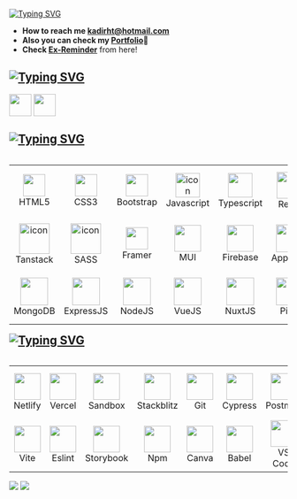 [![Typing SVG](https://readme-typing-svg.demolab.com?font=Exo+2&weight=700&size=28&pause=1000&color=90be6d&background=2F3E5A00&random=false&width=450&height=55&lines=+Hey!+I'am+Kadir!+%F0%9F%9A%80;I'am+a+Front-End+Developer%F0%9F%8C%8C;Always+learning+new+things+%F0%9F%8E%93)](https://git.io/typing-svg)
 * **How to reach me <a href="kadirht@hotmail.com">kadirht@hotmail.com</a>**
 * **Also you can check my <a href="https://kadirk-portfolio.netlify.app/">Portfolio</a>🌌**
 * **Check <a href="https://ex-reminder.netlify.app/">Ex-Reminder</a>** from here!

## [![Typing SVG](https://readme-typing-svg.demolab.com?font=Mina&weight=700&size=25&pause=60000&color=90be6d&vCenter=true&random=false&width=435&height=40&lines=Connect+w%C4%B1th+me)](https://git.io/typing-svg)
<p align="left">
<a href="https://www.linkedin.com/in/kadir-karabacak-/" target="blank" rel=”noopener”><img align="center" src="https://upload.wikimedia.org/wikipedia/commons/thumb/c/ca/LinkedIn_logo_initials.png/640px-LinkedIn_logo_initials.png" alt="" height="40" width="40" /></a>
<a href="https://www.instagram.com/kadir_krbck_/" target="blank" rel=”noopener”><img align="center" src="https://upload.wikimedia.org/wikipedia/commons/thumb/e/e7/Instagram_logo_2016.svg/1200px-Instagram_logo_2016.svg.png" alt="" height="40" width="40" /></a>
</p>

## [![Typing SVG](https://readme-typing-svg.demolab.com?font=Mina&weight=700&size=25&pause=60000&color=90be6d&vCenter=true&random=false&width=435&height=40&lines=Technologies+and+libraries+i+know)](https://git.io/typing-svg)

<table align="left">
 <tr>
  <td align="center" width="120" height="96">
     <img src="https://cdn.jsdelivr.net/gh/devicons/devicon/icons/html5/html5-original.svg" width="40" height="40" />  
     <br>HTML5
   </td> 
   <td align="center" width="120" height="96">
    <img src="https://cdn.jsdelivr.net/gh/devicons/devicon/icons/css3/css3-original.svg" width="40" height="40" /> 
     <br>CSS3
   </td>
   <td align="center" width="120" height="96">
    <img src="https://cdn.jsdelivr.net/gh/devicons/devicon/icons/bootstrap/bootstrap-original.svg" width="40" height="40"  />  
    <br>Bootstrap
   </td>
   <td align="center" width="120" height="96">
    <img src="https://cdn.jsdelivr.net/gh/devicons/devicon@latest/icons/javascript/javascript-original.svg" alt="icon" width="44" height="44" />
    <br>Javascript
   </td>
   <td align="center" width="120" height="96">
    <img src="https://cdn.jsdelivr.net/gh/devicons/devicon/icons/typescript/typescript-original.svg" width="44" height="44" /> 
    <br>Typescript
   </td>
   <td align="center" width="120" height="96">
    <img src="https://techstack-generator.vercel.app/react-icon.svg" alt="icon" width="48" height="48" /> 
    <br>React
   </td>
   <td align="center" width="120" height="96">
    <img src="https://techstack-generator.vercel.app/redux-icon.svg" alt="icon" width="48" height="48" /> 
    <br>Redux
   </td>
   <td align="center" width="96" height="96">
    <img src="https://raw.githubusercontent.com/gilbarbara/logos/main/logos/nextjs-icon.svg" width="48" height="48" />
    <br>NextJS
   </td>
    <td align="center" width="120" height="96">
    <img src="https://cdn.jsdelivr.net/gh/devicons/devicon@latest/icons/tailwindcss/tailwindcss-original.svg" width="48" height="48" />
    <br>Tailwind
   </td>
  </tr>
  <tr>
   <td align="center" width="120" height="96">
    <img src="https://seeklogo.com/images/R/react-query-logo-1340EA4CE9-seeklogo.com.png" alt="icon" width="55" height="55" />
    <br>Tanstack
   </td>
   <td align="center" width="120" height="96">
    <img src="https://techstack-generator.vercel.app/sass-icon.svg" alt="icon" width="55" height="55" />
    <br>SASS
   </td>
   <td align="center" width="96" height="96">
    <img src="https://cdn.iconscout.com/icon/free/png-256/free-framer-3628781-3030143.png" width="40" height="40" />
    <br>Framer
   </td>
   <td align="center" width="120" height="96">
    <img src="https://cdn.jsdelivr.net/gh/devicons/devicon/icons/materialui/materialui-original.svg" width="48" height="48" />
    <br>MUI
   </td>
   <td align="center" width="120" height="96">
    <img src="https://cdn.jsdelivr.net/gh/devicons/devicon@latest/icons/firebase/firebase-original-wordmark.svg" width="48" height="48" />
    <br>Firebase
   </td>
   <td align="center" width="96" height="96">
    <img src="https://cdn.jsdelivr.net/gh/devicons/devicon@latest/icons/appwrite/appwrite-original.svg" width="50" height="50" />
    <br>Appwrite
   </td>
   <td align="center" width="96" height="96">
    <img src="https://cdn.jsdelivr.net/gh/devicons/devicon@latest/icons/supabase/supabase-original.svg" width="50" height="50" />
    <br>Supabase
   </td>
   <td align="center" width="120" height="96">
    <img src="https://www.svgrepo.com/show/354263/react-spring.svg" width="48" height="48" />
    <br>Spring
   </td>
   <td align="center" width="120" height="96">
     <img src="https://user-images.githubusercontent.com/958486/218346783-72be5ae3-b953-4dd7-b239-788a882fdad6.svg" width="50" height="50" />
    <br>Zustand
   </td>
  </tr> 
  <tr>
   <td align="center" width="120" height="96">
     <img src="https://cdn.jsdelivr.net/gh/devicons/devicon@latest/icons/mongodb/mongodb-original.svg" width="50" height="50" />
    <br>MongoDB
   </td>
   <td align="center" width="120" height="96">
     <img src="https://cdn.jsdelivr.net/gh/devicons/devicon@latest/icons/express/express-original.svg" width="50" height="50" />
    <br>ExpressJS
   </td>
   <td align="center" width="120" height="96">
     <img src="https://cdn.jsdelivr.net/gh/devicons/devicon@latest/icons/nodejs/nodejs-original.svg" width="50" height="50" />
    <br>NodeJS
   </td>
   <td align="center" width="120" height="96">
     <img src="https://cdn.jsdelivr.net/gh/devicons/devicon@latest/icons/vuejs/vuejs-original.svg" width="50" height="50" />
    <br>VueJS
   </td>
   <td align="center" width="120" height="96">
     <img src="https://cdn.jsdelivr.net/gh/devicons/devicon@latest/icons/nuxtjs/nuxtjs-original.svg" width="50" height="50" />
    <br>NuxtJS
   </td>
   <td align="center" width="120" height="96">
     <img src="https://upload.wikimedia.org/wikipedia/commons/1/1c/Pinialogo.svg" width="50" height="50" />
    <br>Pinia
   </td>
  </tr>
</table>

<br>
<br>
<br>
<br>
 
## [![Typing SVG](https://readme-typing-svg.demolab.com?font=Mina&weight=700&size=25&pause=60000&color=90be6d&vCenter=true&random=false&width=435&height=40&lines=Tools+i+am+using🔧)](https://git.io/typing-svg)
<table align="left">
 <tr>
  <!-- Deployment Tools -->
   <td align="center" width="96" height="96">
    <img src="https://cdn.jsdelivr.net/gh/devicons/devicon@latest/icons/netlify/netlify-original.svg"" width="48" height="48" />
    <br>Netlify
   </td>
   <td align="center" width="96" height="96">
    <img src="https://static.wikia.nocookie.net/logopedia/images/a/a7/Vercel_favicon.svg/revision/latest?cb=20221026155821" width="48" height="48" />
    <br>Vercel
   </td>
   <td align="center" width="96" height="96">
    <img src="https://www.svgrepo.com/show/332023/code-sandbox-circle.svg" width="48" height="48"/>
    <br>Sandbox
   </td>
   <td align="center" width="96" height="96">
    <img src="https://c.staticblitz.com/assets/pwa-icon-f559737e5eae9b3544e5cc1291118bf758ee20873d496f1ce2052859fb3b72d6.png" width="48" height="48"/>
    <br>Stackblitz
   </td>
   <td align="center" width="96" height="96">
    <img src="https://cdn.jsdelivr.net/gh/devicons/devicon/icons/git/git-original.svg" width="48" height="48" /> 
    <br>Git
   </td>
   <td align="center" width="96" height="96">
    <img src="https://cdn.jsdelivr.net/gh/devicons/devicon@latest/icons/cypressio/cypressio-original.svg" width="48" height="48"/>
    <br>Cypress
   </td>
   <td align="center" width="96" height="96">
    <img src="https://cdn.jsdelivr.net/gh/devicons/devicon@latest/icons/postman/postman-original.svg" width="48" height="48"/>
    <br>Postman
   </td>
   <td align="center" width="96" height="96">
    <img src="https://cdn.jsdelivr.net/gh/devicons/devicon@latest/icons/postcss/postcss-original.svg" width="48" height="48"/>
    <br>Postcss
   </td>
   <td align="center" width="96" height="96">
    <img src="https://cdn.jsdelivr.net/gh/devicons/devicon@latest/icons/rollup/rollup-original.svg" width="48" height="48"/>
    <br>Rollup
   </td>
   <td align="center" width="96" height="96">
     <img src="https://cdn.jsdelivr.net/gh/devicons/devicon@latest/icons/nodemon/nodemon-original.svg" width="48" height="48" />
    <br>Nodemon
   </td>
 </tr>
  <tr>
   <td align="center" width="96" height="96">
    <img src="https://cdn.jsdelivr.net/gh/devicons/devicon@latest/icons/vitejs/vitejs-original.svg" width="48" height="48" />
    <br>Vite
   </td>
   <td align="center" width="96" height="96">
    <img src="https://cdn.jsdelivr.net/gh/devicons/devicon/icons/eslint/eslint-original-wordmark.svg" width="48" height="48" />
    <br>Eslint
   </td>
   <td align="center" width="96" height="96">
    <img src="https://cdn.jsdelivr.net/gh/devicons/devicon@latest/icons/storybook/storybook-original.svg" width="48" height="48"/>
    <br>Storybook
   </td>
   <td align="center" width="96" height="96">
    <img src="https://cdn.jsdelivr.net/gh/devicons/devicon/icons/npm/npm-original-wordmark.svg" width="48" height="48"/>
    <br>Npm
   </td>
   <td align="center" width="96" height="96">
    <img src="https://cdn.jsdelivr.net/gh/devicons/devicon/icons/canva/canva-original.svg" width="48" height="48" />
    <br>Canva
   </td>
   <td align="center" width="96" height="96">
    <img src="https://cdn.jsdelivr.net/gh/devicons/devicon@latest/icons/babel/babel-original.svg" width="48" height="48"/>
    <br>Babel
   </td>
   <td align="center" width="96" height="96">
    <img src="https://cdn.jsdelivr.net/gh/devicons/devicon/icons/vscode/vscode-original-wordmark.svg" width="48" height="48" />
    <br>VS Code
   </td>
   <td align="center" width="96" height="96">
    <img src="https://media.theresanaiforthat.com/icons/cursor-ai.svg?width=100" width="48" height="48" />
    <br>CursorAI
   </td>
  </tr>
</table>

<br>
<br>
<br>
<br>
<br>
<br>
<br>
<br>
<br>
<br>

<!-- <p align="left" style="display: flex; gap: 5px; "> -->
<!-- <img src="https://cdn.jsdelivr.net/gh/devicons/devicon/icons/canva/canva-original.svg" width="40" height="40"/> -->
<!-- <img src="https://cdn.jsdelivr.net/gh/devicons/devicon/icons/vscode/vscode-original-wordmark.svg" width="40" height="40"/> -->
<!-- <img src="https://www.talentcoders.co/wp-content/uploads/2023/03/image-61.png" width="40" height="40"/> -->
<!-- <img src="https://cdn.jsdelivr.net/gh/devicons/devicon@latest/icons/netlify/netlify-original.svg"  width="40" height="40"/> -->
<!-- <img src="https://static.wikia.nocookie.net/logopedia/images/a/a7/Vercel_favicon.svg/revision/latest?cb=20221026155821" width="40" height="40"/> -->
<!-- <img src="https://www.svgrepo.com/show/332023/code-sandbox-circle.svg" width="40" height="40"/> -->
<!-- <img src="https://cdn.jsdelivr.net/gh/devicons/devicon/icons/eslint/eslint-original-wordmark.svg" width="40" height="40" /> -->
<!-- <img src="https://c.staticblitz.com/assets/pwa-icon-f559737e5eae9b3544e5cc1291118bf758ee20873d496f1ce2052859fb3b72d6.png" width="40" height="40" /> -->
<!-- <img src="https://cdn.jsdelivr.net/gh/devicons/devicon@latest/icons/cypressio/cypressio-original.svg" width="40" height="40" /> -->
<!-- <img src="https://cdn.jsdelivr.net/gh/devicons/devicon@latest/icons/babel/babel-original.svg" width="40" height="40"  /> -->
<!-- <img src="https://cdn.jsdelivr.net/gh/devicons/devicon/icons/git/git-original.svg" width="40" height="40" />          -->
<!-- <img src="https://cdn.jsdelivr.net/gh/devicons/devicon/icons/npm/npm-original-wordmark.svg" width="40" height="40" /> -->
<!-- <img src="https://cdn.jsdelivr.net/gh/devicons/devicon@latest/icons/storybook/storybook-original.svg" width="40" height="40" /> -->
<!-- <img src="https://cdn.jsdelivr.net/gh/devicons/devicon@latest/icons/postman/postman-original.svg" width="40" height="40" /> -->
<!-- </p> -->

![](https://komarev.com/ghpvc/?username=KadirKarabacak)
![](https://hit.yhype.me/github/profile?user_id=111240712)


<!-- <p align="left">  -->
<!-- <img src="https://cdn.jsdelivr.net/gh/devicons/devicon/icons/html5/html5-original.svg" width="40" height="40" />          -->
<!-- <img src="https://cdn.jsdelivr.net/gh/devicons/devicon/icons/css3/css3-original.svg" width="40" height="40" />  -->
<!-- <img src="https://cdn.jsdelivr.net/gh/devicons/devicon/icons/bootstrap/bootstrap-original.svg" width="40" height="40"  />           -->
<!-- <img src="https://techstack-generator.vercel.app/js-icon.svg" alt="icon" width="55" height="55" /> -->
<!-- <img src="https://cdn.jsdelivr.net/gh/devicons/devicon/icons/typescript/typescript-original.svg" width="40" height="40" />  -->
<!-- <img src="https://techstack-generator.vercel.app/react-icon.svg" alt="icon" width="55" height="55" /> -->
<!-- <img src="https://miro.medium.com/v2/resize:fit:1400/format:webp/0*52qVwGlIyCWSQNDl.png" width="75" height="40" /> <br> -->
<!-- <img src="https://techstack-generator.vercel.app/redux-icon.svg" alt="icon" width="55" height="55" /> -->
<!-- <img src="https://techstack-generator.vercel.app/sass-icon.svg" alt="icon" width="55" height="55" /> -->
<!-- <img src="https://cdn.jsdelivr.net/gh/devicons/devicon@latest/icons/tailwindcss/tailwindcss-original.svg" width="48" height="48" /> -->
<!-- <img src="https://cdn.jsdelivr.net/gh/devicons/devicon/icons/materialui/materialui-original.svg" width="40" height="40" /> -->
<!-- <img src="https://cdn.jsdelivr.net/gh/devicons/devicon@latest/icons/firebase/firebase-original-wordmark.svg" width="40" height="40" /> -->
<!-- <img src="https://www.svgrepo.com/show/354263/react-spring.svg" width="40" height="40" /> -->
<!--  <img src="https://cdn.jsdelivr.net/gh/devicons/devicon@latest/icons/reactbootstrap/reactbootstrap-original.svg" width="40" height="40" /> -->
<!-- </p> -->


<!-- <p align="left"> -->
<!-- <img src="https://raw.githubusercontent.com/gilbarbara/logos/main/logos/nextjs-icon.svg" width="40" height="40" /> -->
<!-- <img src="https://cdn.jsdelivr.net/gh/devicons/devicon@latest/icons/supabase/supabase-original.svg" width="38" height="38" /> -->
<!-- <img src="https://cdn.iconscout.com/icon/free/png-256/free-framer-3628781-3030143.png" width="40" height="40" /> -->
<!-- <img src="https://cdn.jsdelivr.net/gh/devicons/devicon@latest/icons/appwrite/appwrite-original.svg" width="50" height="50" /> -->
<!-- </p> -->
